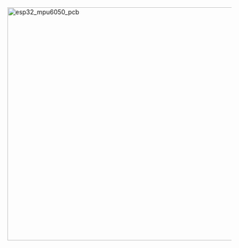 <img width="525" alt="esp32_mpu6050_pcb" src="https://github.com/LevanChagelishvili/esp32_mpu6050_pcb/assets/105656257/71a74ed1-ff45-433c-a3af-5ed55d286a39">
